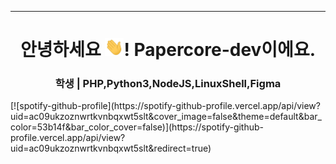 <hr>
<h1 align="center">안녕하세요 <img src="https://raw.githubusercontent.com/ABSphreak/ABSphreak/master/gifs/Hi.gif" width="30px">! Papercore-dev이에요.</h1>
<h3 align="center">학생 | PHP,Python3,NodeJS,LinuxShell,Figma</h3>
[![spotify-github-profile](https://spotify-github-profile.vercel.app/api/view?uid=ac09ukzoznwrtkvnbqxwt5slt&cover_image=false&theme=default&bar_color=53b14f&bar_color_cover=false)](https://spotify-github-profile.vercel.app/api/view?uid=ac09ukzoznwrtkvnbqxwt5slt&redirect=true)
